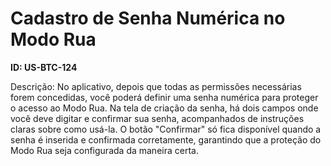 # Cadastro de Senha Numérica no Modo Rua

**ID: US-BTC-124**

Descrição: No aplicativo, depois que todas as permissões necessárias forem concedidas, você poderá definir uma senha numérica para proteger o acesso ao Modo Rua. Na tela de criação da senha, há dois campos onde você deve digitar e confirmar sua senha, acompanhados de instruções claras sobre como usá-la. O botão "Confirmar" só fica disponível quando a senha é inserida e confirmada corretamente, garantindo que a proteção do Modo Rua seja configurada da maneira certa.